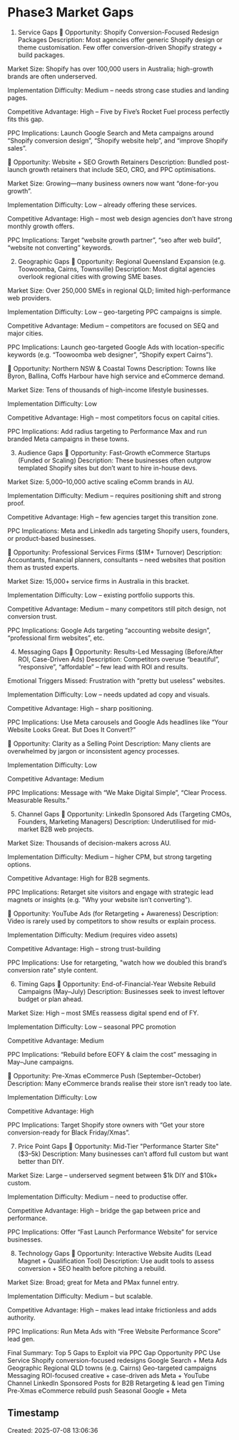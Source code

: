 # Phase3 Market Gaps

1. Service Gaps
🔹 Opportunity: Shopify Conversion-Focused Redesign Packages
Description: Most agencies offer generic Shopify design or theme customisation. Few offer conversion-driven Shopify strategy + build packages.

Market Size: Shopify has over 100,000 users in Australia; high-growth brands are often underserved.

Implementation Difficulty: Medium – needs strong case studies and landing pages.

Competitive Advantage: High – Five by Five’s Rocket Fuel process perfectly fits this gap.

PPC Implications: Launch Google Search and Meta campaigns around “Shopify conversion design”, “Shopify website help”, and “improve Shopify sales”.

🔹 Opportunity: Website + SEO Growth Retainers
Description: Bundled post-launch growth retainers that include SEO, CRO, and PPC optimisations.

Market Size: Growing—many business owners now want “done-for-you growth”.

Implementation Difficulty: Low – already offering these services.

Competitive Advantage: High – most web design agencies don’t have strong monthly growth offers.

PPC Implications: Target “website growth partner”, “seo after web build”, “website not converting” keywords.

2. Geographic Gaps
🔹 Opportunity: Regional Queensland Expansion (e.g. Toowoomba, Cairns, Townsville)
Description: Most digital agencies overlook regional cities with growing SME bases.

Market Size: Over 250,000 SMEs in regional QLD; limited high-performance web providers.

Implementation Difficulty: Low – geo-targeting PPC campaigns is simple.

Competitive Advantage: Medium – competitors are focused on SEQ and major cities.

PPC Implications: Launch geo-targeted Google Ads with location-specific keywords (e.g. “Toowoomba web designer”, “Shopify expert Cairns”).

🔹 Opportunity: Northern NSW & Coastal Towns
Description: Towns like Byron, Ballina, Coffs Harbour have high service and eCommerce demand.

Market Size: Tens of thousands of high-income lifestyle businesses.

Implementation Difficulty: Low

Competitive Advantage: High – most competitors focus on capital cities.

PPC Implications: Add radius targeting to Performance Max and run branded Meta campaigns in these towns.

3. Audience Gaps
🔹 Opportunity: Fast-Growth eCommerce Startups (Funded or Scaling)
Description: These businesses often outgrow templated Shopify sites but don’t want to hire in-house devs.

Market Size: 5,000–10,000 active scaling eComm brands in AU.

Implementation Difficulty: Medium – requires positioning shift and strong proof.

Competitive Advantage: High – few agencies target this transition zone.

PPC Implications: Meta and LinkedIn ads targeting Shopify users, founders, or product-based businesses.

🔹 Opportunity: Professional Services Firms ($1M+ Turnover)
Description: Accountants, financial planners, consultants – need websites that position them as trusted experts.

Market Size: 15,000+ service firms in Australia in this bracket.

Implementation Difficulty: Low – existing portfolio supports this.

Competitive Advantage: Medium – many competitors still pitch design, not conversion trust.

PPC Implications: Google Ads targeting “accounting website design”, “professional firm websites”, etc.

4. Messaging Gaps
🔹 Opportunity: Results-Led Messaging (Before/After ROI, Case-Driven Ads)
Description: Competitors overuse “beautiful”, “responsive”, “affordable” – few lead with ROI and results.

Emotional Triggers Missed: Frustration with “pretty but useless” websites.

Implementation Difficulty: Low – needs updated ad copy and visuals.

Competitive Advantage: High – sharp positioning.

PPC Implications: Use Meta carousels and Google Ads headlines like “Your Website Looks Great. But Does It Convert?”

🔹 Opportunity: Clarity as a Selling Point
Description: Many clients are overwhelmed by jargon or inconsistent agency processes.

Implementation Difficulty: Low

Competitive Advantage: Medium

PPC Implications: Message with “We Make Digital Simple”, “Clear Process. Measurable Results.”

5. Channel Gaps
🔹 Opportunity: LinkedIn Sponsored Ads (Targeting CMOs, Founders, Marketing Managers)
Description: Underutilised for mid-market B2B web projects.

Market Size: Thousands of decision-makers across AU.

Implementation Difficulty: Medium – higher CPM, but strong targeting options.

Competitive Advantage: High for B2B segments.

PPC Implications: Retarget site visitors and engage with strategic lead magnets or insights (e.g. "Why your website isn’t converting").

🔹 Opportunity: YouTube Ads (for Retargeting + Awareness)
Description: Video is rarely used by competitors to show results or explain process.

Implementation Difficulty: Medium (requires video assets)

Competitive Advantage: High – strong trust-building

PPC Implications: Use for retargeting, "watch how we doubled this brand’s conversion rate" style content.

6. Timing Gaps
🔹 Opportunity: End-of-Financial-Year Website Rebuild Campaigns (May–July)
Description: Businesses seek to invest leftover budget or plan ahead.

Market Size: High – most SMEs reassess digital spend end of FY.

Implementation Difficulty: Low – seasonal PPC promotion

Competitive Advantage: Medium

PPC Implications: “Rebuild before EOFY & claim the cost” messaging in May–June campaigns.

🔹 Opportunity: Pre-Xmas eCommerce Push (September–October)
Description: Many eCommerce brands realise their store isn’t ready too late.

Implementation Difficulty: Low

Competitive Advantage: High

PPC Implications: Target Shopify store owners with “Get your store conversion-ready for Black Friday/Xmas”.

7. Price Point Gaps
🔹 Opportunity: Mid-Tier "Performance Starter Site" ($3–5k)
Description: Many businesses can’t afford full custom but want better than DIY.

Market Size: Large – underserved segment between $1k DIY and $10k+ custom.

Implementation Difficulty: Medium – need to productise offer.

Competitive Advantage: High – bridge the gap between price and performance.

PPC Implications: Offer “Fast Launch Performance Website” for service businesses.

8. Technology Gaps
🔹 Opportunity: Interactive Website Audits (Lead Magnet + Qualification Tool)
Description: Use audit tools to assess conversion + SEO health before pitching a rebuild.

Market Size: Broad; great for Meta and PMax funnel entry.

Implementation Difficulty: Medium – but scalable.

Competitive Advantage: High – makes lead intake frictionless and adds authority.

PPC Implications: Run Meta Ads with “Free Website Performance Score” lead gen.

Final Summary: Top 5 Gaps to Exploit via PPC
Gap	Opportunity	PPC Use
Service	Shopify conversion-focused redesigns	Google Search + Meta Ads
Geographic	Regional QLD towns (e.g. Cairns)	Geo-targeted campaigns
Messaging	ROI-focused creative + case-driven ads	Meta + YouTube
Channel	LinkedIn Sponsored Posts for B2B	Retargeting & lead gen
Timing	Pre-Xmas eCommerce rebuild push	Seasonal Google + Meta

## Timestamp
Created: 2025-07-08 13:06:36
